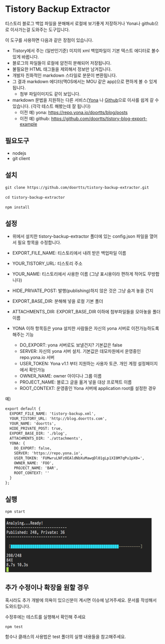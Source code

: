 Tistory Backup Extractor
===

티스토리 블로그 백업 파일을 분해해서 로컬에 보기좋게 저장하거나 Yona나 github으로 이사가는걸 도와주는 도구입니다.

이 도구를 사용하면 다음과 같은 장점이 있습니다.

- Tistory에서 주는 (일반인기준) 미지의 xml 백업파일이 기본 텍스트 에디터로 볼수 있게 바뀝니다.
- 블로그의 파일들이 로컬에 얌전히 분해되어 저장됩니다.
- 불필요한 HTML 태그들을 제외해서 정보만 남겨집니다.
- 개발자 친화적인 markdown 스타일로 분문이 변환됩니다.
- 그 결과 markdown 에디터(맥OS에서는 MOU 같은 app)으로 편하게 볼 수 있게 됩니다. 
   - 첨부 파일이미지도 같이 보입니다.
- markdown 문법을 지원하는 다른 서비스([Yona](https://repo.yona.io) 나 [Github](https://github.com/)으로 이사를 쉽게 갈 수 있습니다. (각각 테스트 해봤는데 잘 됩니다)
   - 이전 예) yona: https://repo.yona.io/doortts/blog/posts
   - 이전 예) github: https://github.com/doortts/tistory-blog-export-example

필요도구
---
- nodejs
- git client

설치
---

```
git clone https://github.com/doortts/tistory-backup-extractor.git

cd tistory-backup-extractor

npm install
```

설정
---

- 위에서 설치한 tistory-backup-extractor 폴더에 있는 config.json 파일을 열어서 필요 항목을 수정합니다.

- EXPORT_FILE_NAME: 티스토리에서 내려 받은 백업파일 이름
- YOUR_TISTORY_URL: 티스토리 주소
- YOUR_NAME: 티스토리에서 사용한 이름 (그냥 표시용이라 편하게 적어도 무방합니다)
- HIDE_PRIVATE_POST: 발행(publishing)하지 않은 것은 그냥 숨겨 놓을 건지
- EXPORT_BASE_DIR: 분해해 넣을 로컬 기본 폴더 
- ATTACHMENTS_DIR: EXPORT_BASE_DIR 이하에 첨부파일들을 모아놓을 폴더이름

- YONA 이하 항목등은 yona 설치한 사람들은 자신의 yona 서버로 이전가능하도록 해주는 기능
  - DO_EXPORT: yona 서버로도 보낼건지? 기본값은 false
  - SERVER: 자신의 yona 서버 설치. 기본값은 데모차원에서 운영중인 repo.yona.io 서버
  - USER_TOKEN: Yona v1.1 부터 지원하는 사용자 토큰. 개인 계정 설정페이지에서 확인가능
  - OWNER_NAME:  owner 아이디나 그룹 이름
  - PROJECT_NAME: 블로그 글을 옮겨 넣을 대상 프로젝트 이름
  - ROOT_CONTEXT: 운영중인 Yona 서버에 application root를 설정한 경우


예)
```
export default {
  EXPORT_FILE_NAME: 'tistory-backup.xml',
  YOUR_TISTORY_URL: 'http://blog.doortts.com',
  YOUR_NAME: 'doortts',
  HIDE_PRIVATE_POST: true,
  EXPORT_BASE_DIR: './blog',
  ATTACHMENTS_DIR: './attachments',
  YONA: {
    DO_EXPORT: false,
    SERVER: 'https://repo.yona.io',
    USER_TOKEN: 'FUMwruLNFz0EAldNbXuMawqDl01gLp1XI0M7qPu1pX0=',
    OWNER_NAME: 'FOO',
    PROJECT_NAME: 'BAR',
    ROOT_CONTEXT: ''
  }
};

```


실행
---

```
npm start
```
![screen-shot](https://raw.githubusercontent.com/doortts/tistory-backup-extractor/master/test/resource/2016-11-20-22-29-20.png)

추가 수정이나 확장을 원할 경우
---

혹시라도 추가 개발에 의욕이 있으신분이 계시면 이슈에 남겨주세요.
문서를 작성해서 도와드립니다.

수정후에는 테스트를 실행해서 확인해 주세요

```
npm test
```

함수나 클래스의 사용법은 test 폴더의 실행 내용들을 참고해주세요.
